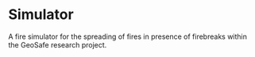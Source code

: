 # Simulator
A fire simulator for the spreading of fires in presence of firebreaks within the GeoSafe research project.
